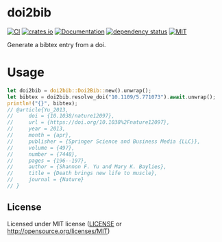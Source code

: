 # doi2bib

[![CI](https://github.com/OpenByteDev/doi2bib/actions/workflows/ci.yml/badge.svg)](https://github.com/OpenByteDev/doi2bib/actions/workflows/ci.yml)
[![crates.io](https://img.shields.io/crates/v/doi2bib.svg)](https://crates.io/crates/doi2bib)
[![Documentation](https://docs.rs/doi2bib/badge.svg)](https://docs.rs/doi2bib)
[![dependency status](https://deps.rs/repo/github/openbytedev/doi2bib/status.svg)](https://deps.rs/repo/github/openbytedev/doi2bib)
[![MIT](https://img.shields.io/crates/l/doi2bib.svg)](https://github.com/OpenByteDev/doi2bib/blob/master/LICENSE)

Generate a bibtex entry from a doi.

# Usage

```rust
let doi2bib = doi2bib::Doi2Bib::new().unwrap();
let bibtex = doi2bib.resolve_doi("10.1109/5.771073").await.unwrap();
println!("{}", bibtex);
// @article{Yu_2013,
//     doi = {10.1038/nature12097},
//     url = {https://doi.org/10.1038%2Fnature12097},
//     year = 2013,
//     month = {apr},
//     publisher = {Springer Science and Business Media {LLC}},
//     volume = {497},
//     number = {7448},
//     pages = {196--197},
//     author = {Shannon F. Yu and Mary K. Baylies},
//     title = {Death brings new life to muscle},
//     journal = {Nature}
// }
```

## License
Licensed under MIT license ([LICENSE](https://github.com/OpenByteDev/doi2bib/blob/master/LICENSE) or http://opensource.org/licenses/MIT)
